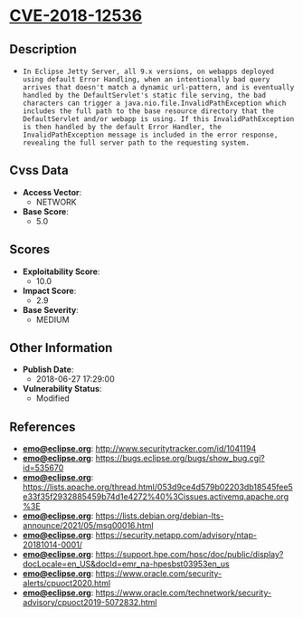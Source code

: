 
# [CVE-2018-12536](https://cve.mitre.org/cgi-bin/cvename.cgi?name=CVE-2018-12536)

## Description

- `In Eclipse Jetty Server, all 9.x versions, on webapps deployed using default Error Handling, when an intentionally bad query arrives that doesn't match a dynamic url-pattern, and is eventually handled by the DefaultServlet's static file serving, the bad characters can trigger a java.nio.file.InvalidPathException which includes the full path to the base resource directory that the DefaultServlet and/or webapp is using. If this InvalidPathException is then handled by the default Error Handler, the InvalidPathException message is included in the error response, revealing the full server path to the requesting system.`

## Cvss Data

- **Access Vector**:
  - NETWORK
- **Base Score**:
  - 5.0

## Scores

- **Exploitability Score**:
  - 10.0
- **Impact Score**:
  - 2.9
- **Base Severity**:
  - MEDIUM

## Other Information

- **Publish Date**:
  - 2018-06-27 17:29:00
- **Vulnerability Status**:
  - Modified

## References

- **emo@eclipse.org**: http://www.securitytracker.com/id/1041194
- **emo@eclipse.org**: https://bugs.eclipse.org/bugs/show_bug.cgi?id=535670
- **emo@eclipse.org**: https://lists.apache.org/thread.html/053d9ce4d579b02203db18545fee5e33f35f2932885459b74d1e4272%40%3Cissues.activemq.apache.org%3E
- **emo@eclipse.org**: https://lists.debian.org/debian-lts-announce/2021/05/msg00016.html
- **emo@eclipse.org**: https://security.netapp.com/advisory/ntap-20181014-0001/
- **emo@eclipse.org**: https://support.hpe.com/hpsc/doc/public/display?docLocale=en_US&docId=emr_na-hpesbst03953en_us
- **emo@eclipse.org**: https://www.oracle.com/security-alerts/cpuoct2020.html
- **emo@eclipse.org**: https://www.oracle.com/technetwork/security-advisory/cpuoct2019-5072832.html
